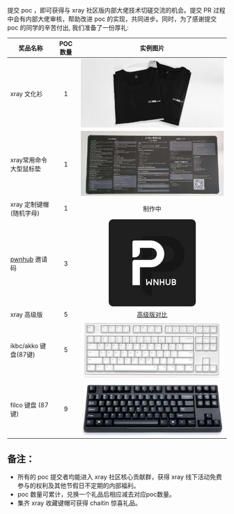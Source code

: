 提交 poc ，即可获得与 xray 社区版内部大佬技术切磋交流的机会。提交 PR 过程中会有内部大佬审核，帮助改进 poc 的实现，共同进步。同时，为了感谢提交 poc 的同学的辛苦付出, 我们准备了一份厚礼:

奖品名称 | POC 数量 | 实例图片
---- | :----: | :----:
xray 文化衫 | 1  | ![](../assets/contribute/t-shirt.jpg)
xray常用命令大型鼠标垫 | 1 | ![](../assets/contribute/mouse-mat.jpg)
xray 定制键帽 (随机字母) | 1 | 制作中
[pwnhub](https://pwnhub.cn/index) 邀请码 | 3 | ![](../assets/contribute/pwnhub.jpg)
xray 高级版 | 5 | [高级版对比](generic/compare.md)
ikbc/akko 键盘(87键) | 5 | ![](../assets/contribute/ikbc.jpg)
filco 键盘 (87键) | 9 | ![](../assets/contribute/filco.jpg)


## **备注**：

+ 所有的 poc 提交者均能进入 xray 社区核心贡献群，获得 xray 线下活动免费参与的权利及其他节假日不定期的内部福利。
+ poc 数量可累计，兑换一个礼品后相应减去对应poc数量。
+ 集齐 xray 收藏键帽可获得 chaitin 惊喜礼品。
